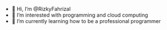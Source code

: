 - 👋 Hi, I’m @RizkyFahrizal
- 👀 I’m interested with programming and cloud computing
- 🌱 I’m currently learning how to be a professional programmer

<!---
RizkyFahrizal/RizkyFahrizal is a ✨ special ✨ repository because its `README.md` (this file) appears on your GitHub profile.
You can click the Preview link to take a look at your changes.
--->
